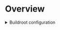 # Overview


<details>
  <summary>Buildroot configuration</summary>
 
	You use buildroot like 
```bash
example make menuconfig
``` 
  
</details>
